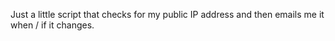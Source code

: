 Just a little script that checks for my public IP address and then emails me it when / if it changes.